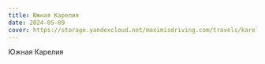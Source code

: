 ```yaml
---
title: Южная Карелия
date: 2024-05-09
cover: https://storage.yandexcloud.net/maximisdriving.com/travels/karelia-2024/karelia-2024-1.jpg
---
```


Южная Карелия
